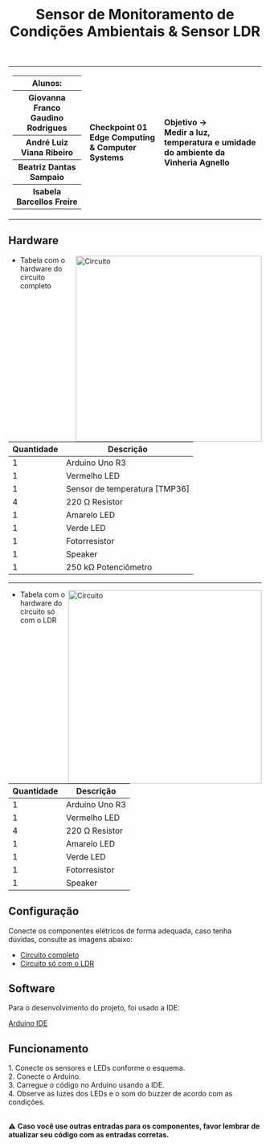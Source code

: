 <div align="center">
  <br>
  <h1>Sensor de Monitoramento de Condições Ambientais & Sensor LDR</h1>
</div>

<br>

<table>
  <tr>
    <td>
      <div>
        <table>
          <tr>
            <th>Alunos:</th>
          </tr>
          <tr>
            <th>Giovanna Franco Gaudino Rodrigues</th>
          </tr>
          <tr>
            <th>André Luiz Viana Ribeiro</th>
          </tr>
          <tr>
            <th>Beatriz Dantas Sampaio</th>
          </tr>
          <tr>
            <th>Isabela Barcellos Freire</th>
          </tr>
        </table>
      </div>
    </td>
    <td>
      <div>
        <b>Checkpoint 01 <br> Edge Computing & Computer Systems</b>
      <td> <b>Objetivo → <br> Medir a luz, temperatura e umidade do ambiente da Vinheria Agnello</b> </td>
      </div>
    </td>
  </tr>
</table>

<h2> Hardware </h2>
<img height="370em" src="https://github.com/Ctrl-Alt-Challenge/CP01-EDCS/assets/110347145/7e29fb77-afb5-4c96-ae84-576aa0cb1025" alt="Circuito" align="right">

<div align="left">

- Tabela com o hardware do circuito completo

| Quantidade | Descrição                   |
| ---------- | ----------------------------- |
| 1          | Arduino Uno R3                |
| 1          | Vermelho LED                  |
| 1          | Sensor de temperatura [TMP36] |
| 4          | 220 Ω Resistor                |
| 1          | Amarelo LED                   |
| 1          | Verde LED                     |
| 1          | Fotorresistor                 |
| 1          | Speaker                       |
| 1          | 250 kΩ Potenciômetro          |

</div>

---

<img height="385em" src="https://github.com/Ctrl-Alt-Challenge/CP01-EDCS/assets/110347145/e4274581-4f64-477f-996e-24cc1f8d228c" alt="Circuito" align="right">


<div align="left">

- Tabela com o hardware do circuito só com o LDR

| Quantidade | Descrição                     |
| ---------- | ----------------------------- |
| 1          | Arduino Uno R3                |
| 1          | Vermelho LED                  |
| 4          | 220 Ω Resistor                |
| 1          | Amarelo LED                   |
| 1          | Verde LED                     |
| 1          | Fotorresistor                 |
| 1          | Speaker                       |


</div>

<h2> Configuração </h2>

Conecte os componentes elétricos de forma adequada, caso tenha dúvidas, consulte as imagens abaixo:
- <a href="Circuito-LDR/circuito-ldr.png"> Circuito completo </a>
- <a href="Circuito-Completo/circuito-completo.png"> Circuito só com o LDR </a>


<h2> Software </h2>

<p> Para o desenvolvimento do projeto, foi usado a IDE: </p>

<a href="https://www.arduino.cc/en/software"> Arduino IDE </a>

<h2> Funcionamento  </h2>
1. Conecte os sensores e LEDs conforme o esquema. <br>
2. Conecte o Arduino. <br>
3. Carregue o código no Arduino usando a IDE. <br>
4. Observe as luzes dos LEDs e o som do buzzer de acordo com as condições. <br>

<br>

⚠️ <b> Caso você use outras entradas para os componentes, favor lembrar de atualizar seu código com as entradas corretas. </b>
